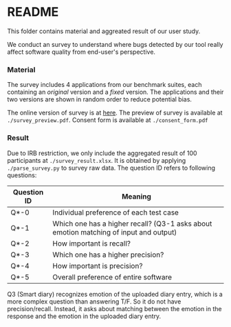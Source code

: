 # README

This folder contains material and aggreated result of our user study.

We conduct an survey to understand where bugs detected by our tool really affect software quality from end-user's perspective.  

### Material

The survey includes 4 applications from our benchmark suites, each containing an *original* version and a *fixed* version.  The applications and their two versions are shown in random order to reduce potential bias.

The online version of survey is at [here](https://uchicago.co1.qualtrics.com/jfe/form/SV_3NS7gNYHkmzRXIG). The preview of survey is available at `./survey_preview.pdf`. Consent form is available at `./consent_form.pdf`

### Result

Due to IRB restriction, we only include the aggregated result of 100 participants at `./survey_result.xlsx`. It is obtained by applying `./parse_survey.py` to survey raw data. The question ID refers to following questions:


| Question ID | Meaning                                                      |
| ----------- | ------------------------------------------------------------ |
| Q*-0        | Individual preference of each test case                      |
| Q*-1        | Which one has a higher recall? (Q3-1 asks about emotion matching of input  and output) |
| Q*-2        | How important is recall?                                     |
| Q*-3        | Which one has a higher precision?                            |
| Q*-4        | How important is precision?                                  |
| Q*-5        | Overall preference of entire software                        |

Q3 (Smart diary) recognizes emotion of the uploaded diary entry, which is a more complex question than answering T/F. So it do not have precision/recall. Instead, it asks about matching between the emotion in the response and the emotion in the uploaded diary entry.
